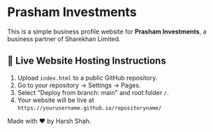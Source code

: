 
# Prasham Investments

This is a simple business profile website for **Prasham Investments**, a business partner of Sharekhan Limited.

## 🔗 Live Website Hosting Instructions

1. Upload `index.html` to a public GitHub repository.
2. Go to your repository → Settings → Pages.
3. Select "Deploy from branch: main" and root folder `/`.
4. Your website will be live at `https://yourusername.github.io/repositoryname/`

Made with ❤️ by Harsh Shah.
